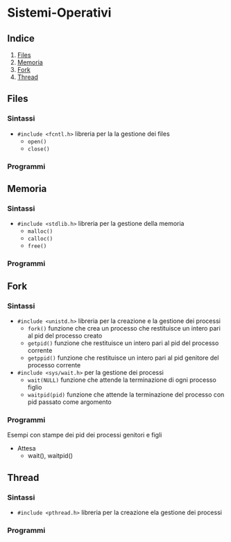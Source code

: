# Sistemi-Operativi

## Indice
1. [Files](#files)
2. [Memoria](#memory)
3. [Fork](#fork)
4. [Thread](#thread)

## Files
### Sintassi  
- `#include <fcntl.h>` libreria per la la gestione dei files
    - `open()`
    - `close()`
### Programmi

## Memoria
### Sintassi 
- `#include <stdlib.h>` libreria per la gestione della memoria
    - `malloc()`
    - `calloc()`
    - `free()`
### Programmi

## Fork
### Sintassi 
- `#include <unistd.h>` libreria per la creazione e la gestione dei processi
    - `fork()` funzione che crea un processo che restituisce un intero pari al pid del processo creato
    - `getpid()` funzione che restituisce un intero pari al pid del processo corrente
    - `getppid()` funzione che restituisce un intero pari al pid genitore del processo corrente
- `#include <sys/wait.h>` per la gestione dei processi
    - `wait(NULL)` funzione che attende la terminazione di ogni processo figlio
    - `waitpid(pid)` funzione che attende la terminazione del processo con pid passato come argomento

### Programmi
Esempi con stampe dei pid dei processi genitori e figli
- Attesa
    - wait(), waitpid()


## Thread
### Sintassi 
- `#include <pthread.h>`  libreria per la creazione ela gestione dei processi
### Programmi
